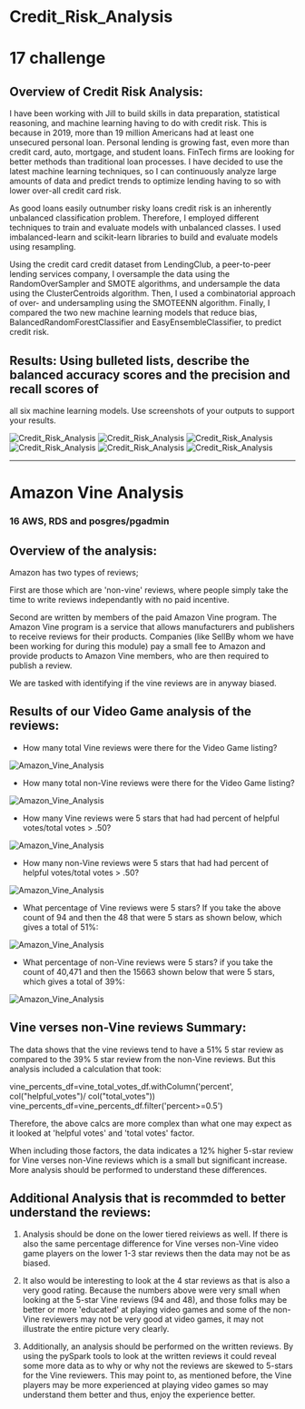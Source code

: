 # Credit_Risk_Analysis
# 17 challenge

## Overview of Credit Risk Analysis:

I have been working with Jill to build skills in data preparation, statistical reasoning, and machine learning having to do with credit risk. This is because in 2019, 
more than 19 million Americans had at least one unsecured personal loan.  Personal lending is growing fast, even more than credit card, 
auto, mortgage, and student loans. FinTech firms are looking for better methods than traditional loan processes. I have decided 
to use the latest machine learning techniques, so I can continuously analyze large amounts of data and predict trends to optimize lending having to
so with lower over-all credit card risk.

As good loans easily outnumber risky loans credit risk is an inherently unbalanced classification problem. Therefore, I employed different techniques 
to train and evaluate models with unbalanced classes. I used imbalanced-learn and scikit-learn libraries to build and evaluate models using resampling.

Using the credit card credit dataset from LendingClub, a peer-to-peer lending services company, I oversample the data using the RandomOverSampler 
and SMOTE algorithms, and undersample the data using the ClusterCentroids algorithm. Then, I used a combinatorial approach of over- and undersampling 
using the SMOTEENN algorithm. Finally, I compared the two new machine learning models that reduce bias, BalancedRandomForestClassifier and EasyEnsembleClassifier, 
to predict credit risk. 





## Results: Using bulleted lists, describe the balanced accuracy scores and the precision and recall scores of 
all six machine learning models. Use screenshots of your outputs to support your results.

![Credit_Risk_Analysis](./cm_1_Naive.png)
![Credit_Risk_Analysis](./cm2_SMOTE.png)
![Credit_Risk_Analysis](./cm3_under.png)
![Credit_Risk_Analysis](./cm4_combo.png)
![Credit_Risk_Analysis](./cm5_brf.png)
![Credit_Risk_Analysis](./cm6_eec.png)





*******************************************************************
# Amazon Vine Analysis
### 16 AWS, RDS and posgres/pgadmin

## Overview of the analysis:
Amazon has two types of reviews; 

First are those which are 'non-vine' reviews, where people simply take the time to write reviews independantly with
no paid incentive. 
 
Second are written by members of the paid Amazon Vine program. The Amazon Vine program is a 
service that allows manufacturers and publishers to receive reviews for their products. Companies (like SellBy whom we have
been working for during this module) pay a small fee to Amazon and provide products to Amazon Vine members, 
who are then required to publish a review.

We are tasked with identifying if the vine reviews are in anyway biased.

## Results of our Video Game analysis of the reviews: 

- How many total Vine reviews were there for the Video Game listing?

![Amazon_Vine_Analysis](./count_vineY.png)

- How many total non-Vine reviews were there for the Video Game listing?

![Amazon_Vine_Analysis](./count_vineN.png)

- How many Vine reviews were 5 stars that had had percent of helpful votes/total votes > .50? 

![Amazon_Vine_Analysis](./countYgt50.png)

- How many non-Vine reviews were 5 stars that had had percent of helpful votes/total votes > .50? 

![Amazon_Vine_Analysis](./countNgt50.png)

- What percentage of Vine reviews were 5 stars? 
If you take the above count of 94 and then the 48 that were 5 stars as shown below, which gives a total of 51%:

![Amazon_Vine_Analysis](./vine_Y_df5.png)

- What percentage of non-Vine reviews were 5 stars?
if you take the count of 40,471 and then the 15663 shown below that were 5 stars, which gives a total of 39%:

![Amazon_Vine_Analysis](./vine_N_df5.png)


## Vine verses non-Vine reviews Summary: 

The data shows that the vine reviews tend to have a 51% 5 star review as compared to the 39% 5 star review from
the non-Vine reviews. But this analysis included a calculation that took: 

vine_percents_df=vine_total_votes_df.withColumn('percent', col("helpful_votes")/ col("total_votes"))
vine_percents_df=vine_percents_df.filter('percent>=0.5')

Therefore, the above calcs are more complex than what one may expect as it looked at 'helpful votes' and 'total votes'
factor.

When including those factors, the data indicates a 12% higher 5-star review for Vine verses non-Vine reviews which is a 
small but significant increase. More analysis should be performed to understand these differences.

## Additional Analysis that is recommded to better understand the reviews:

1. Analysis should be done on the lower tiered reiviews as well. If there is also the same percentage difference for Vine
verses non-Vine video game players on the lower 1-3 star reviews then the data may not be as biased. 

2. It also would be interesting to look at the 4 star reviews as that is also a very good rating.  Because the numbers 
above were very small when looking at the 5-star Vine reviews (94 and 48), and those folks may be better or more 'educated' 
at playing video games and some of the non-Vine reviewers may not be very good at video games, it may not
illustrate the entire picture very clearly.

3. Additionally, an analysis should be performed on the written reviews. By using the pySpark tools to look at the written reviews it could
reveal some more data as to why or why not the reviews are skewed to 5-stars for the Vine reviewers. This may point to, as mentioned before,
the Vine players may be more experienced at playing video games so may understand them better and thus, enjoy the experience better.





